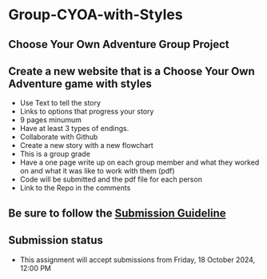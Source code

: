 # Group-CYOA-with-Styles

## Choose Your Own Adventure Group Project

## Create a new website that is a Choose Your Own Adventure game with styles

- Use Text to tell the story
- Links to options that progress your story
- 9 pages minumum
- Have at least 3 types of endings.
- Collaborate with Github
- Create a new story with a new flowchart
- This is a group grade
- Have a one page write up on each group member and what they worked on and what it was like to work with them (pdf)
- Code will be submitted and the pdf file for each person
- Link to the Repo in the comments

## Be sure to follow the [Submission Guideline](https://lms.codestack.co/mod/page/view.php?id=1819)

## Submission status

- This assignment will accept submissions from Friday, 18 October 2024, 12:00 PM